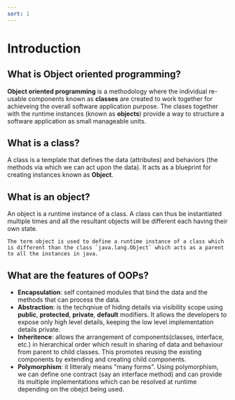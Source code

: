 ```yaml
---
sort: 1
---
```


# Introduction

## What is Object oriented programming?

**Object oriented programming** is a methodology where the individual re-usable components known as **classes** are created to work together for achieveing the overall software application purpose. The clases together with the runtime instances (known as **objects**) provide a way to structure a software application as small manageable units.

## What is a class?

A class is a template that defines the data (attributes) and behaviors (the methods via which we can act upon the data). It acts as a blueprint for creating instances known as **Object**.

## What is an object?

An object is a runtime instance of a class. A class can thus be instantiated multiple times and all the resultant objects will be different each having their own state.

```warning
The term object is used to define a runtime instance of a class which is different than the class `java.lang.Object` which acts as a parent to all the instances in java.
```

## What are the features of OOPs?

- **Encapsulation**: self contained modules that bind the data and the methods that can process the data.
- **Abstraction**: is the techqniue of hiding details via visibility scope using **public**, **protected**, **private**, **default** modifiers. It allows the developers to expose only high level details, keeping the low level implementation details private.
- **Inheritence**: allows the arrangement of components(classes, interface, etc.) in hierarchical order which result in sharing of data and behaviour from parent to child classes. This promotes reusing the existing components by extending and creating child components.
- **Polymorphism**: it litteraly means "many forms". Using polymorphism, we can define one contract (say an interface method) and can provide its multiple implementations which can be resolved at runtime depending on the obejct being used.
